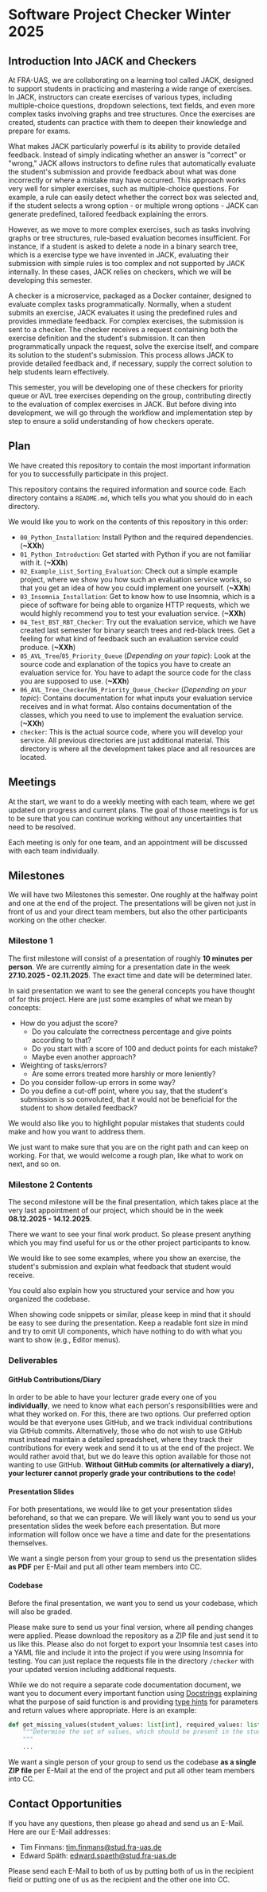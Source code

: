 # Software Project Checker Winter 2025

## Introduction Into JACK and Checkers

At FRA-UAS, we are collaborating on a learning tool called JACK, designed to support students in practicing and mastering a wide range of exercises. In JACK, instructors can create exercises of various types, including multiple-choice questions, dropdown selections, text fields, and even more complex tasks involving graphs and tree structures. Once the exercises are created, students can practice with them to deepen their knowledge and prepare for exams.

What makes JACK particularly powerful is its ability to provide detailed feedback. Instead of simply indicating whether an answer is "correct" or "wrong," JACK allows instructors to define rules that automatically evaluate the student's submission and provide feedback about what was done incorrectly or where a mistake may have occurred. This approach works very well for simpler exercises, such as multiple-choice questions. For example, a rule can easily detect whether the correct box was selected and, if the student selects a wrong option - or multiple wrong options - JACK can generate predefined, tailored feedback explaining the errors.

However, as we move to more complex exercises, such as tasks involving graphs or tree structures, rule-based evaluation becomes insufficient. For instance, if a student is asked to delete a node in a binary search tree, which is a exercise type we have invented in JACK, evaluating their submission with simple rules is too complex and not supported by JACK internally. In these cases, JACK relies on checkers, which we will be developing this semester.

A checker is a microservice, packaged as a Docker container, designed to evaluate complex tasks programmatically. Normally, when a student submits an exercise, JACK evaluates it using the predefined rules and provides immediate feedback. For complex exercises, the submission is sent to a checker. The checker receives a request containing both the exercise definition and the student's submission. It can then programmatically unpack the request, solve the exercise itself, and compare its solution to the student's submission. This process allows JACK to provide detailed feedback and, if necessary, supply the correct solution to help students learn effectively.

This semester, you will be developing one of these checkers for priority queue or AVL tree exercises depending on the group, contributing directly to the evaluation of complex exercises in JACK. But before diving into development, we will go through the workflow and implementation step by step to ensure a solid understanding of how checkers operate.

## Plan

We have created this repository to contain the most important information for you to successfully participate in this project.

This repository contains the required information and source code. Each directory contains a `README.md`, which tells you what you should do in each directory.

We would like you to work on the contents of this repository in this order:

- `00_Python_Installation`: Install Python and the required dependencies. (**~XXh**)
- `01_Python_Introduction`: Get started with Python if you are not familiar with it. (**~XXh**)
- `02_Example_List_Sorting_Evaluation`: Check out a simple example project, where we show you how such an evaluation service works, so that you get an idea of how you could implement one yourself. (**~XXh**)
- `03_Insomnia_Installation`: Get to know how to use Insomnia, which is a piece of software for being able to organize HTTP requests, which we would highly recommend you to test your evaluation service. (**~XXh**)
- `04_Test_BST_RBT_Checker`: Try out the evaluation service, which we have created last semester for binary search trees and red-black trees. Get a feeling for what kind of feedback such an evaluation service could produce. (**~XXh**)
- `05_AVL_Tree`/`05_Priority_Queue` (_Depending on your topic_): Look at the source code and explanation of the topics you have to create an evaluation service for. You have to adapt the source code for the class you are supposed to use. (**~XXh**)
- `06_AVL_Tree_Checker`/`06_Priority_Queue_Checker` (_Depending on your topic_): Contains documentation for what inputs your evaluation service receives and in what format. Also contains documentation of the classes, which you need to use to implement the evaluation service. (**~XXh**)
- `checker`: This is the actual source code, where you will develop your service. All previous directories are just additional material. This directory is where all the development takes place and all resources are located.

## Meetings

At the start, we want to do a weekly meeting with each team, where we get updated on progress and current plans. The goal of those meetings is for us to be sure that you can continue working without any uncertainties that need to be resolved.

Each meeting is only for one team, and an appointment will be discussed with each team individually.

## Milestones

We will have two Milestones this semester. One roughly at the halfway point and one at the end of the project. The presentations will be given not just in front of us and your direct team members, but also the other participants working on the other checker.

### Milestone 1

The first milestone will consist of a presentation of roughly **10 minutes per person**. We are currently aiming for a presentation date in the week **27.10.2025 - 02.11.2025**. The exact time and date will be determined later.

In said presentation we want to see the general concepts you have thought of for this project. Here are just some examples of what we mean by concepts:

- How do you adjust the score?
    - Do you calculate the correctness percentage and give points according to that?
    - Do you start with a score of 100 and deduct points for each mistake?
    - Maybe even another approach?
- Weighting of tasks/errors?
    - Are some errors treated more harshly or more leniently?
- Do you consider follow-up errors in some way?
- Do you define a cut-off point, where you say, that the student's submission is so convoluted, that it would not be beneficial for the student to show detailed feedback?

We would also like you to highlight popular mistakes that students could make and how you want to address them.

We just want to make sure that you are on the right path and can keep on working. For that, we would welcome a rough plan, like what to work on next, and so on.

### Milestone 2 Contents

The second milestone will be the final presentation, which takes place at the very last appointment of our project, which should be in the week **08.12.2025 - 14.12.2025**.

There we want to see your final work product. So please present anything which you may find useful for us or the other project participants to know.

We would like to see some examples, where you show an exercise, the student's submission and explain what feedback that student would receive.

You could also explain how you structured your service and how you organized the codebase.

When showing code snippets or similar, please keep in mind that it should be easy to see during the presentation. Keep a readable font size in mind and try to omit UI components, which have nothing to do with what you want to show (e.g., Editor menus).

### Deliverables

#### GitHub Contributions/Diary

In order to be able to have your lecturer grade every one of you **individually**, we need to know what each person's responsibilities were and what they worked on. For this, there are two options. Our preferred option would be that everyone uses GitHub, and we track individual contributions via GitHub commits. Alternatively, those who do not wish to use GitHub must instead maintain a detailed spreadsheet, where they track their contributions for every week and send it to us at the end of the project. We would rather avoid that, but we do leave this option available for those not wanting to use GitHub. **Without GitHub commits (or alternatively a diary), your lecturer cannot properly grade your contributions to the code!**

#### Presentation Slides

For both presentations, we would like to get your presentation slides beforehand, so that we can prepare. We will likely want you to send us your presentation slides the week before each presentation. But more information will follow once we have a time and date for the presentations themselves.

We want a single person from your group to send us the presentation slides **as PDF** per E-Mail and put all other team members into CC.

#### Codebase

Before the final presentation, we want you to send us your codebase, which will also be graded.

Please make sure to send us your final version, where all pending changes were applied. Please download the repository as a ZIP file and just send it to us like this. Please also do not forget to export your Insomnia test cases into a YAML file and include it into the project if you were using Insomnia for testing. You can just replace the requests file in the directory `/checker` with your updated version including additional requests.

While we do not require a separate code documentation document, we want you to document every important function using [Docstrings](https://peps.python.org/pep-0257/) explaining what the purpose of said function is and providing [type hints](https://peps.python.org/pep-0484/) for parameters and return values where appropriate. Here is an example:

```python
def get_missing_values(student_values: list[int], required_values: list[int]) -> set[int]:
    """Determine the set of values, which should be present in the student's submission but are missing instead.
    """
    ...
```

We want a single person of your group to send us the codebase **as a single ZIP file** per E-Mail at the end of the project and put all other team members into CC.

## Contact Opportunities

If you have any questions, then please go ahead and send us an E-Mail. Here are our E-Mail addresses:
- Tim Finmans: tim.finmans@stud.fra-uas.de
- Edward Späth: edward.spaeth@stud.fra-uas.de

Please send each E-Mail to both of us by putting both of us in the recipient field or putting one of us as the recipient and the other one into CC.
